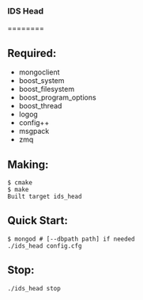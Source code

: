 ### IDS Head
========
## Required:
- mongoclient
- boost_system
- boost_filesystem
- boost_program_options
- boost_thread
- logog
- config++
- msgpack
- zmq

## Making:
```shell
$ cmake
$ make
Built target ids_head
```

## Quick Start:
```shell
$ mongod # [--dbpath path] if needed
./ids_head config.cfg
```
## Stop:
```shell
./ids_head stop
```
